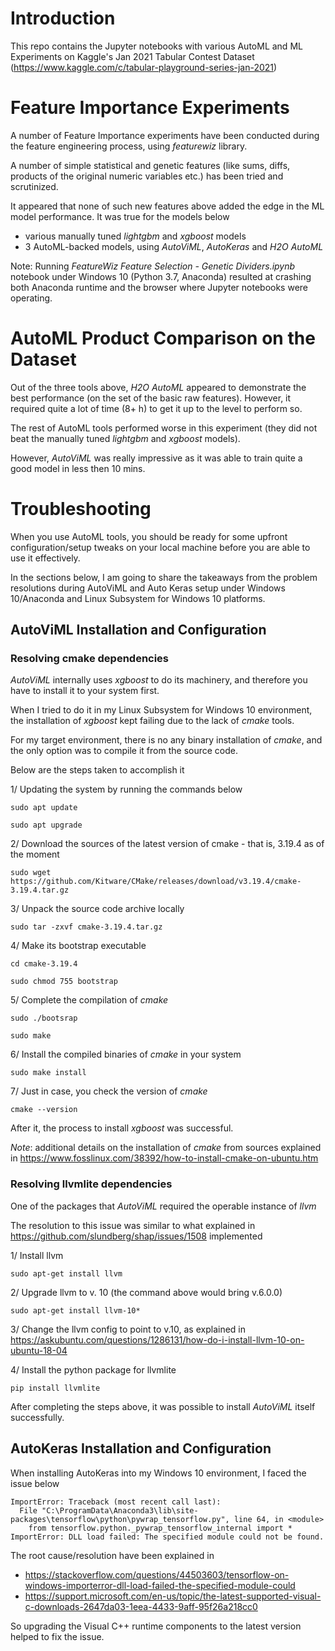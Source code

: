 # Introduction
This repo contains the Jupyter notebooks with various AutoML and ML Experiments on Kaggle's Jan 2021 Tabular Contest Dataset (https://www.kaggle.com/c/tabular-playground-series-jan-2021)

# Feature Importance Experiments

A number of Feature Importance experiments have been conducted during the feature engineering process, using *featurewiz* library.

A number of simple statistical and genetic features (like sums, diffs, products of the original numeric variables etc.) has been tried and scrutinized.

It appeared that none of such new features above added the edge in the ML model performance. It was true for the models below
- various manually tuned *lightgbm* and *xgboost* models 
- 3 AutoML-backed models, using *AutoViML*, *AutoKeras* and *H2O AutoML*

Note: Running *FeatureWiz Feature Selection - Genetic Dividers.ipynb* notebook under Windows 10 (Python 3.7, Anaconda) resulted at crashing both Anaconda runtime and the browser where Jupyter notebooks were operating.

# AutoML Product Comparison on the Dataset

Out of the three tools above, *H2O AutoML* appeared to demonstrate the best performance (on the set of the basic raw features). However, it required quite a lot of time (8+ h) to get it up to the level to  perform so.

The rest of AutoML tools performed worse in this experiment (they did not beat the manually tuned *lightgbm* and *xgboost* models).

However, *AutoViML* was really impressive as it was able to train quite a good model in less then 10 mins.

# Troubleshooting

When you use AutoML tools, you should be ready for some upfront configuration/setup tweaks on your local machine before you are able to use it effectively.

In the sections below, I am going to share the takeaways from the problem resolutions during AutoViML and Auto Keras setup under Windows 10/Anaconda and Linux Subsystem for Windows 10 platforms.

## AutoViML Installation and Configuration

### Resolving cmake dependencies

*AutoViML* internally uses *xgboost* to do its  machinery, and therefore you have to install it to your system first.

When I tried to do it in my Linux Subsystem for Windows 10 environment, the  installation of *xgboost* kept failing due to the  lack of *cmake* tools.

For my target environment, there is no any binary installation of *cmake*, and the only option was to compile it from the source code.

Below are the steps taken to accomplish it

1/ Updating the system by running the commands below

`sudo apt update`

`sudo apt upgrade`

2/ Download the sources of the latest version of cmake - that is, 3.19.4 as of the moment

`sudo wget https://github.com/Kitware/CMake/releases/download/v3.19.4/cmake-3.19.4.tar.gz`

3/ Unpack the source code archive locally

`sudo tar -zxvf cmake-3.19.4.tar.gz`

4/ Make its bootstrap executable

`cd cmake-3.19.4`

`sudo chmod 755 bootstrap`

5/ Complete the compilation of *cmake*

`sudo ./bootsrap`

`sudo make`

6/ Install the compiled binaries of *cmake* in your system

`sudo make install`

7/ Just in case, you check the version of *cmake*

`cmake --version`

After it, the process to install *xgboost* was successful.

*Note*: additional details on the installation of *cmake* from sources explained in https://www.fosslinux.com/38392/how-to-install-cmake-on-ubuntu.htm

### Resolving llvmlite dependencies

One of the packages that *AutoViML* required the operable instance of *llvm*

The resolution to this issue was similar to what explained in https://github.com/slundberg/shap/issues/1508 implemented

1/ Install llvm

`sudo apt-get install llvm`

2/ Upgrade llvm to v. 10 (the command above would bring v.6.0.0)

`sudo apt-get install llvm-10*`

3/ Change the llvm config to point to v.10, as explained in https://askubuntu.com/questions/1286131/how-do-i-install-llvm-10-on-ubuntu-18-04

4/ Install the python package for llvmlite

`pip install llvmlite`

After completing the steps above, it was possible to install *AutoViML* itself successfully.

## AutoKeras Installation and Configuration

When installing AutoKeras into my Windows 10 environment, I faced the issue below

```
ImportError: Traceback (most recent call last):
  File "C:\ProgramData\Anaconda3\lib\site-packages\tensorflow\python\pywrap_tensorflow.py", line 64, in <module>
    from tensorflow.python._pywrap_tensorflow_internal import *
ImportError: DLL load failed: The specified module could not be found.
```

The root cause/resolution have been explained in  

- https://stackoverflow.com/questions/44503603/tensorflow-on-windows-importerror-dll-load-failed-the-specified-module-could
- https://support.microsoft.com/en-us/topic/the-latest-supported-visual-c-downloads-2647da03-1eea-4433-9aff-95f26a218cc0

So upgrading the Visual C++ runtime components to the latest version helped to fix the issue.